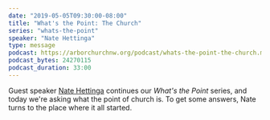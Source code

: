 ```yaml
---
date: "2019-05-05T09:30:00-08:00"
title: "What's the Point: The Church"
series: "whats-the-point"
speaker: "Nate Hettinga"
type: message
podcast: https://arborchurchnw.org/podcast/whats-the-point-the-church.m4a
podcast_bytes: 24270115
podcast_duration: 33:00
---
```


Guest speaker [Nate Hettinga](https://cascadechurch.org/natehettinga) continues our *What's the Point* series, and today we're asking what the point of church is. To get some answers, Nate turns to the place where it all started.

